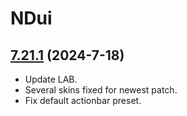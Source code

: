 # NDui

## [7.21.1](https://github.com/siweia/NDui/tree/7.21.1) (2024-7-18)

- Update LAB.
- Several skins fixed for newest patch.
- Fix default actionbar preset.